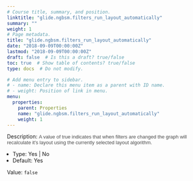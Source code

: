 ```yaml
---
# Course title, summary, and position.
linktitle: "glide.ngbsm.filters_run_layout_automatically"
summary: ""
weight: 1
# Page metadata.
title: "glide.ngbsm.filters_run_layout_automatically"
date: "2018-09-09T00:00:00Z"
lastmod: "2018-09-09T00:00:00Z"
draft: false  # Is this a draft? true/false
toc: true  # Show table of contents? true/false
type: docs  # Do not modify.

# Add menu entry to sidebar.
# - name: Declare this menu item as a parent with ID name.
# - weight: Position of link in menu.
menu:
  properties:
    parent: Properties
    name: "glide.ngbsm.filters_run_layout_automatically"
    weight: 1
---
```


Description: <span style = 'font-family: Arial; font-size: 13px; color: #4a4a4a;'>A value of true indicates that when filters are changed the graph will recalculate it's layout using the currently selected layout algorithm.<ul style='margin: 0px; padding-left:15px;'><li>Type: Yes | No</li><li>Default: Yes</li></ul></span>


Value: `false`